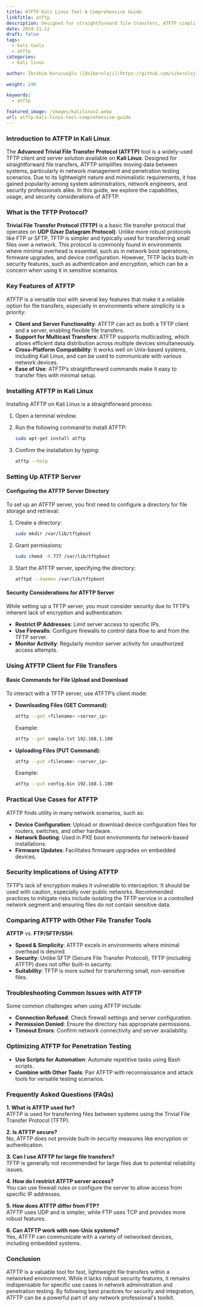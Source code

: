 ```yaml
---
title: ATFTP Kali Linux Tool A Comprehensive Guide
linkTitle: atftp
description: Designed for straightforward file transfers, ATFTP simplifies moving data between systems, particularly in network management and penetration testing scenarios.
date: 2024-11-12
draft: false
tags:
  - kali tools
  - atftp
categories:
  - Kali linux

author: İbrahim Korucuoğlu ([@siberoloji](https://github.com/siberoloji))

weight: 240

keywords:
  - atftp

featured_image: /images/kalilinux2.webp
url: atftp-kali-linux-tool-comprehensive-guide
---
```


### **Introduction to ATFTP in Kali Linux**

The **Advanced Trivial File Transfer Protocol (ATFTP)** tool is a widely-used TFTP client and server solution available on **Kali Linux**. Designed for straightforward file transfers, ATFTP simplifies moving data between systems, particularly in network management and penetration testing scenarios. Due to its lightweight nature and minimalistic requirements, it has gained popularity among system administrators, network engineers, and security professionals alike. In this guide, we explore the capabilities, usage, and security considerations of ATFTP.

### **What is the TFTP Protocol?**

**Trivial File Transfer Protocol (TFTP)** is a basic file transfer protocol that operates on **UDP (User Datagram Protocol)**. Unlike more robust protocols like FTP or SFTP, TFTP is simpler and typically used for transferring small files over a network. This protocol is commonly found in environments where minimal overhead is essential, such as in network boot operations, firmware upgrades, and device configuration. However, TFTP lacks built-in security features, such as authentication and encryption, which can be a concern when using it in sensitive scenarios.

### **Key Features of ATFTP**

ATFTP is a versatile tool with several key features that make it a reliable option for file transfers, especially in environments where simplicity is a priority:

- **Client and Server Functionality**: ATFTP can act as both a TFTP client and a server, enabling flexible file transfers.
- **Support for Multicast Transfers**: ATFTP supports multicasting, which allows efficient data distribution across multiple devices simultaneously.
- **Cross-Platform Compatibility**: It works well on Unix-based systems, including Kali Linux, and can be used to communicate with various network devices.
- **Ease of Use**: ATFTP’s straightforward commands make it easy to transfer files with minimal setup.

### **Installing ATFTP in Kali Linux**

Installing ATFTP on Kali Linux is a straightforward process:

1. Open a terminal window.
2. Run the following command to install ATFTP:

   ```bash
   sudo apt-get install atftp
   ```

3. Confirm the installation by typing:

   ```bash
   atftp --help
   ```

### **Setting Up ATFTP Server**

#### **Configuring the ATFTP Server Directory**

To set up an ATFTP server, you first need to configure a directory for file storage and retrieval:

1. Create a directory:

   ```bash
   sudo mkdir /var/lib/tftpboot
   ```

2. Grant permissions:

   ```bash
   sudo chmod -R 777 /var/lib/tftpboot
   ```

3. Start the ATFTP server, specifying the directory:

   ```bash
   atftpd --daemon /var/lib/tftpboot
   ```

#### **Security Considerations for ATFTP Server**

While setting up a TFTP server, you must consider security due to TFTP’s inherent lack of encryption and authentication:

- **Restrict IP Addresses**: Limit server access to specific IPs.
- **Use Firewalls**: Configure firewalls to control data flow to and from the TFTP server.
- **Monitor Activity**: Regularly monitor server activity for unauthorized access attempts.

### **Using ATFTP Client for File Transfers**

#### **Basic Commands for File Upload and Download**

To interact with a TFTP server, use ATFTP’s client mode:

- **Downloading Files (GET Command)**:

  ```bash
  atftp --get <filename> <server_ip>
  ```

  Example:

  ```bash
  atftp --get sample.txt 192.168.1.100
  ```

- **Uploading Files (PUT Command)**:

  ```bash
  atftp --put <filename> <server_ip>
  ```

  Example:

  ```bash
  atftp --put config.bin 192.168.1.100
  ```

### **Practical Use Cases for ATFTP**

ATFTP finds utility in many network scenarios, such as:

- **Device Configuration**: Upload or download device configuration files for routers, switches, and other hardware.
- **Network Booting**: Used in PXE boot environments for network-based installations.
- **Firmware Updates**: Facilitates firmware upgrades on embedded devices.

### **Security Implications of Using ATFTP**

TFTP’s lack of encryption makes it vulnerable to interception. It should be used with caution, especially over public networks. Recommended practices to mitigate risks include isolating the TFTP service in a controlled network segment and ensuring files do not contain sensitive data.

### **Comparing ATFTP with Other File Transfer Tools**

**ATFTP** vs. **FTP/SFTP/SSH**:

- **Speed & Simplicity**: ATFTP excels in environments where minimal overhead is desired.
- **Security**: Unlike SFTP (Secure File Transfer Protocol), TFTP (including ATFTP) does not offer built-in security.
- **Suitability**: TFTP is more suited for transferring small, non-sensitive files.

### **Troubleshooting Common Issues with ATFTP**

Some common challenges when using ATFTP include:

- **Connection Refused**: Check firewall settings and server configuration.
- **Permission Denied**: Ensure the directory has appropriate permissions.
- **Timeout Errors**: Confirm network connectivity and server availability.

### **Optimizing ATFTP for Penetration Testing**

- **Use Scripts for Automation**: Automate repetitive tasks using Bash scripts.
- **Combine with Other Tools**: Pair ATFTP with reconnaissance and attack tools for versatile testing scenarios.

### **Frequently Asked Questions (FAQs)**

**1. What is ATFTP used for?**  
ATFTP is used for transferring files between systems using the Trivial File Transfer Protocol (TFTP).

**2. Is ATFTP secure?**  
No, ATFTP does not provide built-in security measures like encryption or authentication.

**3. Can I use ATFTP for large file transfers?**  
TFTP is generally not recommended for large files due to potential reliability issues.

**4. How do I restrict ATFTP server access?**  
You can use firewall rules or configure the server to allow access from specific IP addresses.

**5. How does ATFTP differ from FTP?**  
ATFTP uses UDP and is simpler, while FTP uses TCP and provides more robust features.

**6. Can ATFTP work with non-Unix systems?**  
Yes, ATFTP can communicate with a variety of networked devices, including embedded systems.

### **Conclusion**

ATFTP is a valuable tool for fast, lightweight file transfers within a networked environment. While it lacks robust security features, it remains indispensable for specific use cases in network administration and penetration testing. By following best practices for security and integration, ATFTP can be a powerful part of any network professional's toolkit.
